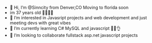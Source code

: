 - 👋 Hi, I’m @Sinncity from Denver,CO Moving to florida soon
- im 37 years old 🥳🥳🥳🥳
- 👀 I’m interested in Javasript projects and web development and just meeting devs with great vibes
- 🌱 I’m currently learning C# MySQL  and javascript 🙌🙌👌
- 💞️ I’m looking to collaborate fullstack asp.net javascript projects


<!---
Sinncity/Sinncity is a ✨ special ✨ repository because its `README.md` (this file) appears on your GitHub profile.
You can click the Preview link to take a look at your changes.
--->
